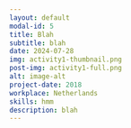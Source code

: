```yaml
---
layout: default
modal-id: 5
title: Blah
subtitle: blah
date: 2024-07-28
img: activity1-thumbnail.png
post-img: activity1-full.png
alt: image-alt
project-date: 2018
workplace: Netherlands
skills: hmm
description: blah
---
```

